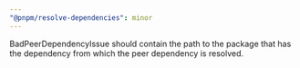 ```yaml
---
"@pnpm/resolve-dependencies": minor
---
```


BadPeerDependencyIssue should contain the path to the package that has the dependency from which the peer dependency is resolved.
